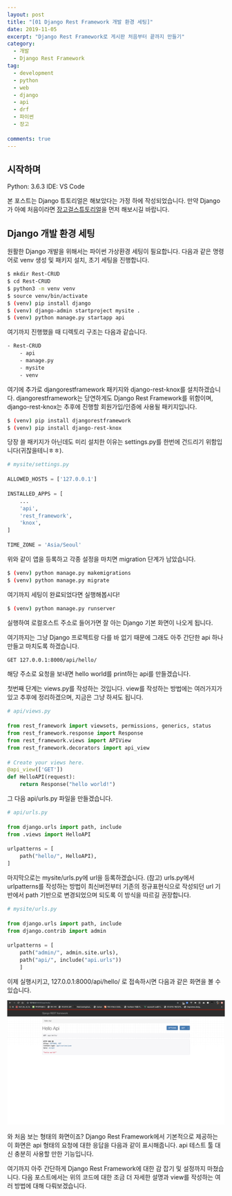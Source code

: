 ```yaml
---
layout: post
title: "[01 Django Rest Framework 개발 환경 세팅]"
date: 2019-11-05
excerpt: "Django Rest Framework로 게시판 처음부터 끝까지 만들기"
category:
  - 개발
  - Django Rest Framework
tag:
  - development
  - python
  - web
  - django
  - api
  - drf
  - 파이썬
  - 장고

comments: true
---
```


## 시작하며

Python: 3.6.3
IDE: VS Code

본 포스트는 Django 튜토리얼은 해보았다는 가정 하에 작성되었습니다.
만약 Django가 아예 처음이라면 [장고걸스튜토리얼](https://tutorial.djangogirls.org/ko/)을 먼저 해보시길 바랍니다.

## Django 개발 환경 세팅

원활한 Django 개발을 위해서는 파이썬 가상환경 세팅이 필요합니다. 다음과 같은 명령어로 venv 생성 및 패키지 설치, 초기 세팅을 진행합니다.

```bash
$ mkdir Rest-CRUD
$ cd Rest-CRUD
$ python3 -m venv venv
$ source venv/bin/activate
$ (venv) pip install django
$ (venv) django-admin startproject mysite .
$ (venv) python manage.py startapp api
```

여기까지 진행했을 때 디렉토리 구조는 다음과 같습니다.

```bash
- Rest-CRUD
    - api
    - manage.py
    - mysite
    - venv
```

여기에 추가로 djangorestframework 패키지와 django-rest-knox를 설치하겠습니다.
djangorestframework는 당연하게도 Django Rest Framework를 위함이며, django-rest-knox는 추후에 진행할 회원가입/인증에 사용될 패키지입니다.

```bash
$ (venv) pip install djangorestframework
$ (venv) pip install django-rest-knox
```

당장 쓸 패키지가 아닌데도 미리 설치한 이유는 settings.py를 한번에 건드리기 위함입니다(귀찮을테니ㅎㅎ).

```python
# mysite/settings.py

ALLOWED_HOSTS = ['127.0.0.1']

INSTALLED_APPS = [
    ...
    'api',
    'rest_framework',
    'knox',
]

TIME_ZONE = 'Asia/Seoul'
```

위와 같이 앱을 등록하고 각종 설정을 마치면 migration 단계가 남았습니다.

```bash
$ (venv) python manage.py makemigrations
$ (venv) python manage.py migrate
```

여기까지 세팅이 완료되었다면 실행해봅시다!

```bash
$ (venv) python manage.py runserver
```

실행하여 로컬호스트 주소로 들어가면 잘 아는 Django 기본 화면이 나오게 됩니다.

여기까지는 그냥 Django 프로젝트랑 다를 바 없기 때문에 그래도 아주 간단한 api 하나 만들고 마치도록 하겠습니다.

```bash
GET 127.0.0.1:8000/api/hello/
```

해당 주소로 요청을 보내면 hello world를 print하는 api를 만들겠습니다.

첫번째 단계는 views.py를 작성하는 것입니다. view를 작성하는 방법에는 여러가지가 있고 추후에 정리하겠으며, 지금은 그냥 하셔도 됩니다.

```python
# api/views.py

from rest_framework import viewsets, permissions, generics, status
from rest_framework.response import Response
from rest_framework.views import APIView
from rest_framework.decorators import api_view

# Create your views here.
@api_view(['GET'])
def HelloAPI(request):
    return Response("hello world!")
```

그 다음 api/urls.py 파일을 만들겠습니다.

```python
# api/urls.py

from django.urls import path, include
from .views import HelloAPI

urlpatterns = [
    path("hello/", HelloAPI),
]
```

마지막으로는 mysite/urls.py에 url을 등록하겠습니다.
(참고) urls.py에서 urlpatterns를 작성하는 방법이 최신버전부터 기존의 정규표현식으로 작성되던 url 기반에서 path 기반으로 변경되었으며 되도록 이 방식을 따르길 권장합니다.

```python
# mysite/urls.py

from django.urls import path, include
from django.contrib import admin

urlpatterns = [
    path("admin/", admin.site.urls),
    path("api/", include("api.urls"))
    ]
```

이제 실행시키고, 127.0.0.1:8000/api/hello/ 로 접속하시면 다음과 같은 화면을 볼 수 있습니다.

<img src="/images/blog/drf_1.png" style="border: 1px">

와 처음 보는 형태의 화면이죠? Django Rest Framework에서 기본적으로 제공하는 이 화면은 api 형태의 요청에 대한 응답을 다음과 같이 표시해줍니다. api 테스트 툴 대신 충분히 사용할 만한 기능입니다.

여기까지 아주 간단하게 Django Rest Framework에 대한 감 잡기 및 설정까지 마쳤습니다. 다음 포스트에서는 위의 코드에 대한 조금 더 자세한 설명과 view를 작성하는 여러 방법에 대해 다뤄보겠습니다.
